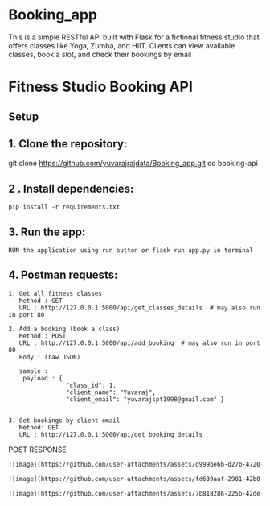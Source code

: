 # Booking_app
This is a simple RESTful API built with Flask for a fictional fitness studio that offers classes like Yoga, Zumba, and HIIT. Clients can view available classes, book a slot, and check their bookings by email

# Fitness Studio Booking API

## Setup


## 1. Clone the repository:
   git clone https://github.com/yuvarajrajdata/Booking_app.git
   cd booking-api

## 2 . Install dependencies:
    pip install -r requirements.txt

## 3. Run the app:
    RUN the application using run button or flask run app.py in terminal

## 4.  Postman requests:

    1. Get all fitness classes
       Method : GET
       URL : http://127.0.0.1:5000/api/get_classes_details  # may also run in port 80

    2. Add a booking (book a class)
       Method : POST
       URL : http://127.0.0.1:5000/api/add_booking  # may also run in port 80
       Body : (raw JSON)

       sample :
        payload : {
                    "class_id": 1,
                    "client_name": "Yuvaraj",
                    "client_email": "yuvarajspt1998@gmail.com" }


    3. Get bookings by client email
       Method: GET
       URL : http://127.0.0.1:5000/api/get_booking_details


POST RESPONSE
```bash
![image](https://github.com/user-attachments/assets/d999be6b-d27b-4720-b43f-1b5f9a1af355)

![image](https://github.com/user-attachments/assets/fd639aaf-2981-42b0-9f22-eb46db4548e2)

![image](https://github.com/user-attachments/assets/7b818286-225b-42de-8f37-92ba23d0fa4c)


